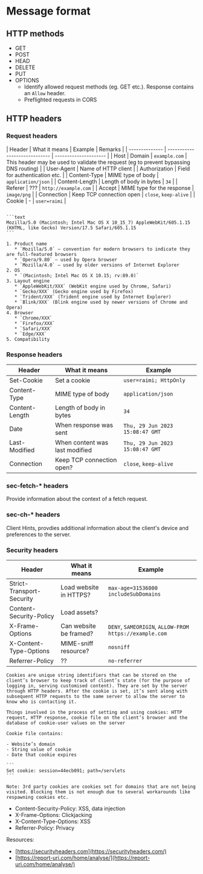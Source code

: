 # Message format

## HTTP methods

- GET
- POST
- HEAD
- DELETE
- PUT
- OPTIONS
  - Identify allowed request methods (eg. GET etc.). Response contains an `Allow` header.
  - Preflighted requests in CORS

## HTTP headers

### Request headers

| Header         | What it means                 | Example               | Remarks |
| -------------- | ----------------------------- | --------------------- |
| Host           | Domain                        | `example.com`         | This header may be used to validate the request (eg to prevent bypassing DNS routing) |
| User-Agent     | Name of HTTP client           |
| Authorization  | Field for authentication etc. |
| Content-Type   | MIME type of body             | `application/json`    |
| Content-Length | Length of body in bytes       | `34`                  |
| Referer        | ???                           | `http://example.com`  |
| Accept         | MIME type for the response    | `image/png`           |
| Connection     | Keep TCP connection open      | `close`, `keep-alive` |
| Cookie         | -                             | `user=raimi`          |

~~~admonish example title="User-Agent"

```text
Mozilla/5.0 (Macintosh; Intel Mac OS X 10_15_7) AppleWebKit/605.1.15 (KHTML, like Gecko) Version/17.5 Safari/605.1.15
```

1. Product name
   * `Mozilla/5.0` — convention for modern browsers to indicate they are full-featured browsers
   * `Opera/9.80` — used by Opera browser
   * `Mozilla/4.0` — used by older versions of Internet Explorer
2. OS
   * `(Macintosh; Intel Mac OS X 10.15; rv:89.0)`
3. Layout engine
   * `AppleWebKit/XXX` (WebKit engine used by Chrome, Safari)
   * `Gecko/XXX` (Gecko engine used by Firefox)
   * `Trident/XXX` (Trident engine used by Internet Explorer)
   * `Blink/XXX` (Blink engine used by newer versions of Chrome and Opera)
4. Browser
   * `Chrome/XXX`
   * `Firefox/XXX`
   * `Safari/XXX`
   * `Edge/XXX`
5. Compatibility
~~~~

### Response headers

| Header         | What it means                  | Example                         |
| -------------- | ------------------------------ | ------------------------------- |
| Set-Cookie     | Set a cookie                   | `user=raimi; HttpOnly`          |
| Content-Type   | MIME type of body              | `application/json`              |
| Content-Length | Length of body in bytes        | `34`                            |
| Date           | When response was sent         | `Thu, 29 Jun 2023 15:08:47 GMT` |
| Last-Modified  | When content was last modified | `Thu, 29 Jun 2023 15:08:47 GMT` |
| Connection     | Keep TCP connection open?      | `close`, `keep-alive`           |

### sec-fetch-* headers

Provide information about the context of a fetch request.

### sec-ch-* headers

Client Hints, provdies additional information about the client's device and preferences to the server.

### Security headers

| Header                    | What it means          | Example                                                |
| ------------------------- | ---------------------- | ------------------------------------------------------ |
| Strict-Transport-Security | Load website in HTTPS? | `max-age=31536000 includeSubDomains`                   |
| Content-Security-Policy   | Load assets?           |                                                        |
| X-Frame-Options           | Can website be framed? | `DENY`, `SAMEORIGIN`, `ALLOW-FROM https://example.com` |
| X-Content-Type-Options    | MIME-sniff resource?   | `nosniff`                                              |
| Referrer-Policy           | ??                     | `no-referrer`                                          |

~~~admonish note title="Cookie"
Cookies are unique string identifiers that can be stored on the client’s browser to keep track of client’s state (for the purpose of logging in, serving customised content). They are set by the server through HTTP headers. After the cookie is set, it’s sent along with subsequent HTTP requests to the same server to allow the server to know who is contacting it.

Things involved in the process of setting and using cookies: HTTP request, HTTP response, cookie file on the client’s browser and the database of cookie-user values on the server

Cookie file contains:

- Website’s domain
- String value of cookie
- Date that cookie expires

```
Set cookie: session=44ecb091; path=/servlets
```

Note: 3rd party cookies are cookies set for domains that are not being visited. Blocking them is not enough due to several workarounds like respawning cookies etc.
~~~


- Content-Security-Policy: XSS, data injection
- X-Frame-Options: Clickjacking
- X-Content-Type-Options: XSS
- Referrer-Policy: Privacy

Resources:
* [https://securityheaders.com](https://securityheaders.com/)
* [https://report-uri.com/home/analyse/](https://report-uri.com/home/analyse/)
